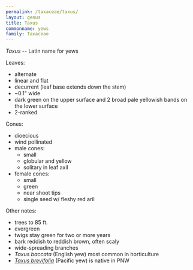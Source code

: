 ```yaml
---
permalink: /taxaceae/taxus/
layout: genus
title: Taxus
commonname: yews
family: Taxaceae
---
```


*Taxus* -- Latin name for yews

Leaves:
  - alternate
  - linear and flat
  - decurrent (leaf base extends down the stem)
  - ~0.1" wide
  - dark green on the upper surface and 2 broad pale yellowish bands on the lower surface
  - 2-ranked

Cones:
  - dioecious
  - wind pollinated
  - male cones:
    - small
    - globular and yellow
    - solitary in leaf axil
  - female cones:
    - small
    - green
    - near shoot tips
    - single seed w/ fleshy red aril

Other notes:
  - trees to 85 ft.
  - evergreen
  - twigs stay green for two or more years
  - bark reddish to reddish brown, often scaly
  - wide-spreading branches
  - *Taxus baccata* (English yew) most common in horticulture
  - *[Taxus brevifolia](./taxus-brevifolia/)* (Pacific yew) is native in PNW
